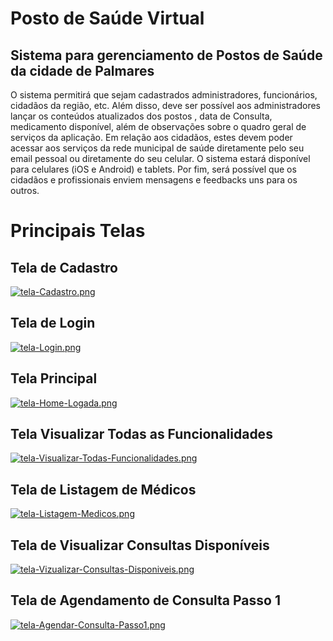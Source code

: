# Posto de Saúde Virtual

## Sistema para gerenciamento de Postos de Saúde da cidade de Palmares

O sistema permitirá que sejam cadastrados administradores, funcionários, cidadãos
da região, etc. Além disso, deve ser possível aos administradores lançar os conteúdos atualizados
dos postos , data de Consulta, medicamento disponível, além de observações sobre o quadro geral
de serviços da aplicação. Em relação aos cidadãos, estes devem poder acessar aos serviços da
rede municipal de saúde diretamente pelo seu email pessoal ou diretamente do seu celular.
O sistema estará disponível para celulares (iOS e Android) e tablets. Por fim, será possível que
os cidadãos e profissionais enviem mensagens e feedbacks uns para os outros.

# Principais Telas

## Tela de Cadastro

[![tela-Cadastro.png](https://i.postimg.cc/FRn5C0Dh/tela-Cadastro.png)](https://postimg.cc/dkdxLkbf)

## Tela de Login

[![tela-Login.png](https://i.postimg.cc/5214Cqrr/tela-Login.png)](https://postimg.cc/HVZ1G5d0)

## Tela Principal

[![tela-Home-Logada.png](https://i.postimg.cc/x1RzJd6K/tela-Home-Logada.png)](https://postimg.cc/v44BCGFB)

## Tela Visualizar Todas as Funcionalidades

[![tela-Visualizar-Todas-Funcionalidades.png](https://i.postimg.cc/vHC2xzZd/tela-Visualizar-Todas-Funcionalidades.png)](https://postimg.cc/jLQ4Gyf8)

## Tela de Listagem de Médicos

[![tela-Listagem-Medicos.png](https://i.postimg.cc/FzvZ9Wr9/tela-Listagem-Medicos.png)](https://postimg.cc/k6j8syRZ)

## Tela de Visualizar Consultas Disponíveis

[![tela-Vizualizar-Consultas-Disponiveis.png](https://i.postimg.cc/65kdwbYF/tela-Vizualizar-Consultas-Disponiveis.png)](https://postimg.cc/QHqBJmLq)

## Tela de Agendamento de Consulta Passo 1

[![tela-Agendar-Consulta-Passo1.png](https://i.postimg.cc/mg81hb4z/tela-Agendar-Consulta-Passo1.png)](https://postimg.cc/18V3j1fs)